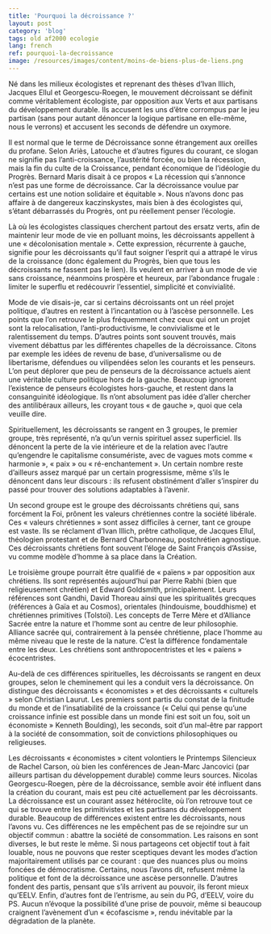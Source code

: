 ```yaml
---
title: 'Pourquoi la décroissance ?'
layout: post
category: 'blog'
tags: old af2000 ecologie
lang: french
ref: pourquoi-la-decroissance
image: /resources/images/content/moins-de-biens-plus-de-liens.png
---
```


Né dans les milieux écologistes et reprenant des thèses d’Ivan Illich, Jacques Ellul et Georgescu-Roegen, le mouvement décroissant se définit comme véritablement écologiste, par opposition aux Verts et aux partisans du développement durable. Ils accusent les uns d’être corrompus par le jeu partisan (sans pour autant dénoncer la logique partisane en elle-même, nous le verrons) et accusent les seconds de défendre un oxymore.

Il est normal que le terme de Décroissance sonne étrangement aux oreilles du profane. Selon Ariès, Latouche et d’autres figures du courant, ce slogan ne signifie pas l’anti-croissance, l’austérité forcée, ou bien la récession, mais la fin du culte de la Croissance, pendant économique de l’idéologie du Progrès. Bernard Maris disait à ce propos « La récession qui s’annonce n’est pas une forme de décroissance. Car la décroissance voulue par certains est une notion solidaire et équitable ». Nous n’avons donc pas affaire à de dangereux kaczinskystes, mais bien à des écologistes qui, s’étant débarrassés du Progrès, ont pu réellement penser l’écologie.

Là où les écologistes classiques cherchent partout des ersatz verts, afin de maintenir leur mode de vie en polluant moins, les décroissants appellent à une « décolonisation mentale ». Cette expression, récurrente à gauche, signifie pour les décroissants qu’il faut soigner l’esprit qui a attrapé le virus de la croissance (donc également du Progrès, bien que tous les décroissants ne fassent pas le lien). Ils veulent en arriver à un mode de vie sans croissance, néanmoins prospère et heureux, par l’abondance frugale : limiter le superflu et redécouvrir l’essentiel, simplicité et convivialité.

Mode de vie disais-je, car si certains décroissants ont un réel projet politique, d’autres en restent à l’incantation ou à l’ascèse personnelle. Les points que l’on retrouve le plus fréquemment chez ceux qui ont un projet sont la relocalisation, l’anti-productivisme, le convivialisme et le ralentissement du temps. D’autres points sont souvent trouvés, mais vivement débattus par les différentes chapelles de la décroissance. Citons par exemple les idées de revenu de base, d’universalisme ou de libertarisme, défendues ou vilipendées selon les courants et les penseurs. L’on peut déplorer que peu de penseurs de la décroissance actuels aient une véritable culture politique hors de la gauche. Beaucoup ignorent l’existence de penseurs écologistes hors-gauche, et restent dans la consanguinité idéologique. Ils n’ont absolument pas idée d’aller chercher des antilibéraux ailleurs, les croyant tous « de gauche », quoi que cela veuille dire.

Spirituellement, les décroissants se rangent en 3 groupes, le premier groupe, très représenté, n’a qu’un vernis spirituel assez superficiel. Ils dénoncent la perte de la vie intérieure et de la relation avec l’autre qu’engendre le capitalisme consumériste, avec de vagues mots comme « harmonie », « paix » ou « ré-enchantement ». Un certain nombre reste d’ailleurs assez marqué par un certain progressisme, même s’ils le dénoncent dans leur discours : ils refusent obstinément d’aller s’inspirer du passé pour trouver des solutions adaptables à l’avenir.

Un second groupe est le groupe des décroissants chrétiens qui, sans forcément la Foi, prônent les valeurs chrétiennes contre la société libérale. Ces « valeurs chrétiennes » sont assez difficiles à cerner, tant ce groupe est vaste. Ils se réclament d’Ivan Illich, prêtre catholique, de Jacques Ellul, théologien protestant et de Bernard Charbonneau, postchrétien agnostique. Ces décroissants chrétiens font souvent l’éloge de Saint François d’Assise, vu comme modèle d’homme à sa place dans la Création.

Le troisième groupe pourrait être qualifié de « païens » par opposition aux chrétiens. Ils sont représentés aujourd’hui par Pierre Rabhi (bien que religieusement chrétien) et Edward Goldsmith, principalement. Leurs références sont Gandhi, David Thoreau ainsi que les spiritualités grecques (références à Gaïa et au Cosmos), orientales (hindouisme, bouddhisme) et chrétiennes primitives (Tolstoï). Les concepts de Terre Mère et d’Alliance Sacrée entre la nature et l’homme sont au centre de leur philosophie. Alliance sacrée qui, contrairement à la pensée chrétienne, place l’homme au même niveau que le reste de la nature. C’est la différence fondamentale entre les deux. Les chrétiens sont anthropocentristes et les « païens » écocentristes.

Au-delà de ces différences spirituelles, les décroissants se rangent en deux groupes, selon le cheminement qui les a conduit vers la décroissance. On distingue des décroissants « économistes » et des décroissants « culturels » selon Christian Laurut. Les premiers sont partis du constat de la finitude du monde et de l’insatiabilité de la croissance (« Celui qui pense qu’une croissance infinie est possible dans un monde fini est soit un fou, soit un économiste » Kenneth Boulding), les seconds, soit d’un mal-être par rapport à la société de consommation, soit de convictions philosophiques ou religieuses.

Les décroissants « économistes » citent volontiers le Printemps Silencieux de Rachel Carson, où bien les conférences de Jean-Marc Jancovici (par ailleurs partisan du développement durable) comme leurs sources. Nicolas Georgescu-Roegen, père de la décroissance, semble avoir été influent dans la création du courant, mais est peu cité actuellement par les décroissants.  
La décroissance est un courant assez hétéroclite, où l’on retrouve tout ce qui se trouve entre les primitivistes et les partisans du développement durable. Beaucoup de différences existent entre les décroissants, nous l’avons vu. Ces différences ne les empêchent pas de se rejoindre sur un objectif commun : abattre la société de consommation. Les raisons en sont diverses, le but reste le même. Si nous partageons cet objectif tout à fait louable, nous ne pouvons que rester sceptiques devant les modes d’action majoritairement utilisés par ce courant : que des nuances plus ou moins foncées de démocratisme. Certains, nous l’avons dit, refusent même la politique et font de la décroissance une ascèse personnelle. D’autres fondent des partis, pensant que s’ils arrivent au pouvoir, ils feront mieux qu’EELV. Enfin, d’autres font de l’entrisme, au sein du PG, d’EELV, voire du PS. Aucun n’évoque la possibilité d’une prise de pouvoir, même si beaucoup craignent l’avènement d’un « écofascisme », rendu inévitable par la dégradation de la planète.